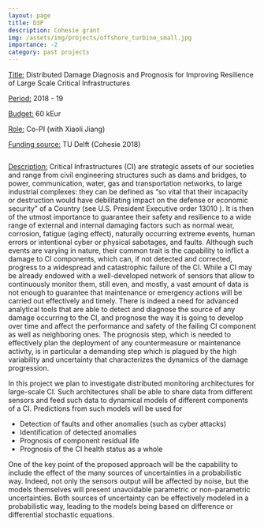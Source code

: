 ```yaml
---
layout: page
title: D3P
description: Cohesie grant
img: /assets/img/projects/offshore_turbine_small.jpg
importance: -2
category: past projects
---
```



<div class="container">
  <div class="row">
    <div class="col-sm-9">
        <p><u>Title:</u> Distributed Damage Diagnosis and Prognosis for Improving Resilience of Large Scale Critical Infrastructures</p>
        <p><u>Period:</u> 2018 - 19</p>
        <p><u>Budget:</u> 60 kEur</p>
        <p><u>Role:</u> Co-PI (with Xiaoli Jiang)</p>
        <p><u>Funding source:</u> TU Delft (Cohesie 2018)</p>
    </div>
    <div class="col-sm-3">
        <p><img class="img-fluid" src="{{ '/assets/img/projects/Logo-TUDelft.png' | relative_url }}" alt="" title="logo TU Delft"/></p>
    </div>
  </div>
</div>

<u>Description:</u> Critical Infrastructures (CI) are strategic assets of our societies and range from civil engineering structures such as dams and bridges, to power, communication, water, gas and transportation networks, to large industrial complexes: they can be defined as “so vital that their incapacity or destruction would have debilitating impact on the defense or economic security” of a Country (see U.S. President Executive order 13010 ).
It is then of the utmost importance to guarantee their safety and resilience to a wide range of external and internal damaging factors such as normal wear, corrosion, fatigue (aging
effect), naturally occurring extreme events, human errors or intentional cyber or physical sabotages, and faults. Although such events are varying in nature, their common trait is the capability to inflict a damage to CI components, which can, if not detected and corrected, progress to a widespread and catastrophic failure of the CI.
While a CI may be already endowed with a well-developed network of sensors that allow to continuously monitor them, still even, and mostly, a vast amount of data is not enough to guarantee that maintenance or emergency actions will be carried out effectively and timely. There is indeed a need for advanced analytical tools that are able to detect and diagnose the source of any damage occurring to the CI, and prognose the way it is going to develop over time and affect the performance and safety of the failing CI component as well as neighboring ones. The prognosis step, which is needed to effectively plan the deployment of any countermeasure or maintenance activity, is in particular a demanding step which is plagued by the high variability and uncertainty that characterizes the dynamics of the damage progression.

In this project we plan to investigate distributed monitoring architectures for large-scale CI. Such architectures shall be able to share data from different sensors and feed such data to
dynamical models of different components of a CI. Predictions from such models will be used for
* Detection of faults and other anomalies (such as cyber attacks)
* Identification of detected anomalies
* Prognosis of component residual life
* Prognosis of the CI health status as a whole

One of the key point of the proposed approach will be the capability to include the effect of the many sources of uncertainties in a probabilistic way. Indeed, not only the sensors output will be affected by noise, but the models themselves will present unavoidable parametric or non-parametric uncertainties. Both sources of uncertainty can be effectively modeled in a probabilistic way, leading to the models being based on difference or differential stochastic equations.

